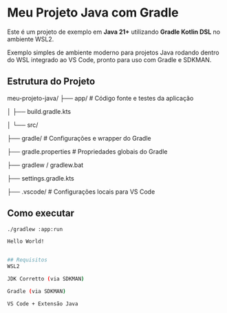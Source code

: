 # Meu Projeto Java com Gradle

Este é um projeto de exemplo em **Java 21+** utilizando **Gradle Kotlin DSL** no ambiente WSL2.

Exemplo simples de ambiente moderno para projetos Java rodando dentro do WSL integrado ao VS Code, pronto para uso com Gradle e SDKMAN.

## Estrutura do Projeto

meu-projeto-java/
├── app/ # Código fonte e testes da aplicação

│ ├── build.gradle.kts

│ └── src/

├── gradle/ # Configurações e wrapper do Gradle

├── gradle.properties # Propriedades globais do Gradle

├── gradlew / gradlew.bat

├── settings.gradle.kts

├── .vscode/ # Configurações locais para VS Code


## Como executar

```bash
./gradlew :app:run

Hello World!


## Requisitos
WSL2

JDK Corretto (via SDKMAN)

Gradle (via SDKMAN)

VS Code + Extensão Java

